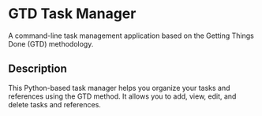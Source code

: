 # GTD Task Manager

A command-line task management application based on the Getting Things Done (GTD) methodology.

## Description

This Python-based task manager helps you organize your tasks and references using the GTD method. It allows you to add, view, edit, and delete tasks and references.
